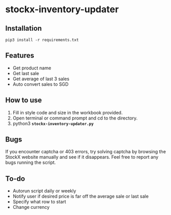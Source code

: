 # stockx-inventory-updater

## Installation
```
pip3 install -r requirements.txt
```
## Features
* Get product name
* Get last sale
* Get average of last 3 sales
* Auto convert sales to SGD

## How to use
1. Fill in style code and size in the workbook provided.
2. Open terminal or command prompt and cd to the directory.
2. python3 **`stockx-inventory-updater.py`**

## Bugs
If you encounter captcha or 403 errors, try solving captcha by browsing the StockX website manually and see if it disappears.
Feel free to report any bugs running the script.

## To-do
* Autorun script daily or weekly
* Notify user if desired price is far off the average sale or last sale
* Specify what row to start
* Change currency
